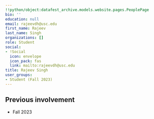 ```yaml
---
!!python/object:datafest_archive.models.website.pages.PeoplePage
bio: ''
education: null
email: rajeevdh@usc.edu
first_name: Rajeev
last_name: Singh
organizations: []
role: Student
social:
- !Social
  icon: envelope
  icon_pack: fas
  link: mailto:rajeevdh@usc.edu
title: Rajeev Singh
user_groups:
- Student (Fall 2023)
---
```



## Previous involvement

* Fall 2023


